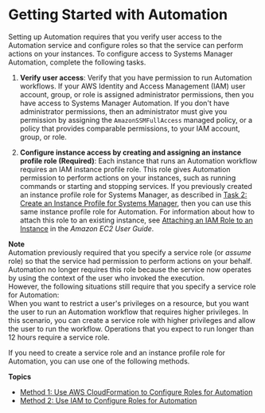 # Getting Started with Automation<a name="automation-setup"></a>

Setting up Automation requires that you verify user access to the Automation service and configure roles so that the service can perform actions on your instances\. To configure access to Systems Manager Automation, complete the following tasks\.

1. **Verify user access**: Verify that you have permission to run Automation workflows\. If your AWS Identity and Access Management \(IAM\) user account, group, or role is assigned administrator permissions, then you have access to Systems Manager Automation\. If you don't have administrator permissions, then an administrator must give you permission by assigning the `AmazonSSMFullAccess` managed policy, or a policy that provides comparable permissions, to your IAM account, group, or role\.

1. **Configure instance access by creating and assigning an instance profile role \(Required\)**: Each instance that runs an Automation workflow requires an IAM instance profile role\. This role gives Automation permission to perform actions on your instances, such as running commands or starting and stopping services\. If you previously created an instance profile role for Systems Manager, as described in [Task 2: Create an Instance Profile for Systems Manager](sysman-configuring-access-role.md), then you can use this same instance profile role for Automation\. For information about how to attach this role to an existing instance, see [Attaching an IAM Role to an Instance](https://docs.aws.amazon.com/AWSEC2/latest/UserGuide/iam-roles-for-amazon-ec2.html#attach-iam-role) in the *Amazon EC2 User Guide*\.

**Note**  
Automation previously required that you specify a service role \(or *assume* role\) so that the service had permission to perform actions on your behalf\. Automation no longer requires this role because the service now operates by using the context of the user who invoked the execution\.   
However, the following situations still require that you specify a service role for Automation:  
When you want to restrict a user's privileges on a resource, but you want the user to run an Automation workflow that requires higher privileges\. In this scenario, you can create a service role with higher privileges and allow the user to run the workflow\.
Operations that you expect to run longer than 12 hours require a service role\.

If you need to create a service role and an instance profile role for Automation, you can use one of the following methods\.

**Topics**
+ [Method 1: Use AWS CloudFormation to Configure Roles for Automation](automation-cf.md)
+ [Method 2: Use IAM to Configure Roles for Automation](automation-permissions.md)